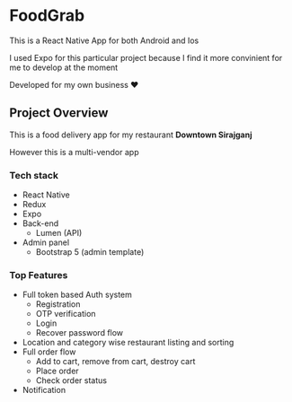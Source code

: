 # FoodGrab

This is a React Native App for both Android and Ios

I used Expo for this particular project because I find it more convinient for me to develop at the moment

Developed for my own business :heart:

## Project Overview

This is a food delivery app for my restaurant **Downtown Sirajganj**

However this is a multi-vendor app 

### Tech stack
* React Native
* Redux
* Expo
* Back-end
    * Lumen (API)
* Admin panel
    * Bootstrap 5 (admin template)
    
### Top Features
* Full token based Auth system
  * Registration
  * OTP verification
  * Login
  * Recover password flow
* Location and category wise restaurant listing and sorting
* Full order flow
  * Add to cart, remove from cart, destroy cart
  * Place order
  * Check order status
* Notification
